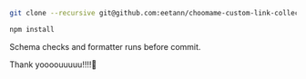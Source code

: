 ```bash
git clone --recursive git@github.com:eetann/choomame-custom-link-collection.git
```

```bash
npm install
```

Schema checks and formatter runs before commit.

Thank yoooouuuuu!!!!🥰
